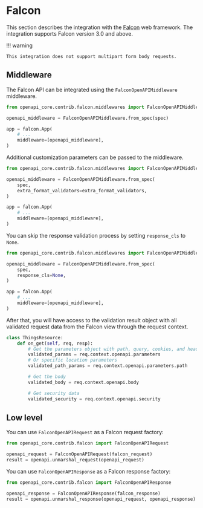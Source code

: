# Falcon

This section describes the integration with the [Falcon](https://falconframework.org) web framework.
The integration supports Falcon version 3.0 and above.

!!! warning

    This integration does not support multipart form body requests.

## Middleware

The Falcon API can be integrated using the `FalconOpenAPIMiddleware` middleware.

``` python hl_lines="1 3 7"
from openapi_core.contrib.falcon.middlewares import FalconOpenAPIMiddleware

openapi_middleware = FalconOpenAPIMiddleware.from_spec(spec)

app = falcon.App(
    # ...
    middleware=[openapi_middleware],
)
```

Additional customization parameters can be passed to the middleware.

``` python hl_lines="5"
from openapi_core.contrib.falcon.middlewares import FalconOpenAPIMiddleware

openapi_middleware = FalconOpenAPIMiddleware.from_spec(
    spec,
    extra_format_validators=extra_format_validators,
)

app = falcon.App(
    # ...
    middleware=[openapi_middleware],
)
```

You can skip the response validation process by setting `response_cls` to `None`.

``` python hl_lines="5"
from openapi_core.contrib.falcon.middlewares import FalconOpenAPIMiddleware

openapi_middleware = FalconOpenAPIMiddleware.from_spec(
    spec,
    response_cls=None,
)

app = falcon.App(
    # ...
    middleware=[openapi_middleware],
)
```

After that, you will have access to the validation result object with all validated request data from the Falcon view through the request context.

``` python
class ThingsResource:
    def on_get(self, req, resp):
        # Get the parameters object with path, query, cookies, and headers parameters
        validated_params = req.context.openapi.parameters
        # Or specific location parameters
        validated_path_params = req.context.openapi.parameters.path

        # Get the body
        validated_body = req.context.openapi.body

        # Get security data
        validated_security = req.context.openapi.security
```

## Low level

You can use `FalconOpenAPIRequest` as a Falcon request factory:

``` python
from openapi_core.contrib.falcon import FalconOpenAPIRequest

openapi_request = FalconOpenAPIRequest(falcon_request)
result = openapi.unmarshal_request(openapi_request)
```

You can use `FalconOpenAPIResponse` as a Falcon response factory:

``` python
from openapi_core.contrib.falcon import FalconOpenAPIResponse

openapi_response = FalconOpenAPIResponse(falcon_response)
result = openapi.unmarshal_response(openapi_request, openapi_response)
```
